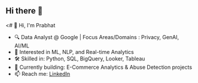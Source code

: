 ## Hi there 👋

<# 👋 Hi, I'm Prabhat

- 🔍 Data Analyst @ Google | Focus Areas/Domains : Privacy, GenAI, AI/ML
- 🧠 Interested in ML, NLP, and Real-time Analytics
- 🛠️ Skilled in: Python, SQL, BigQuery, Looker, Tableau
- 🌱 Currently building: E-Commerce Analytics & Abuse Detection projects
- 📫 Reach me: [LinkedIn]([your-link](https://www.linkedin.com/in/prabhat-dangi-8304401b3/))
